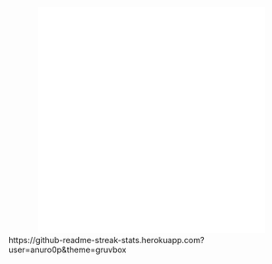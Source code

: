 
<div align="center">
    <img src="hithere.svg" width="400" height="400" alt="css-in-readme">
</div>
https://github-readme-streak-stats.herokuapp.com?user=anuro0p&theme=gruvbox
